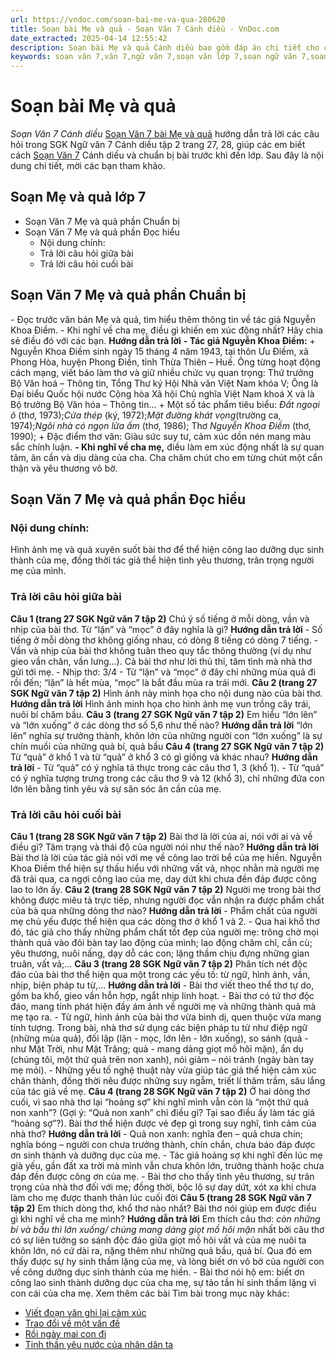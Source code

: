 ```yaml
---
url: https://vndoc.com/soan-bai-me-va-qua-280620
title: Soạn bài Mẹ và quả - Soạn Văn 7 Cánh diều - VnDoc.com
date_extracted: 2025-04-14 12:55:42
description: Soạn bài Mẹ và quả Cánh diều bao gồm đáp án chi tiết cho các câu hỏi trong SGK Ngữ Văn 7 Cánh Diều tập 2, giúp các em dễ dàng chuẩn bị bài trước khi tới lớp.
keywords: soạn văn 7,văn 7,ngữ văn 7,soạn văn lớp 7,soạn ngữ văn 7,soan van 7,văn lớp 7,ngữ văn lớp 7,giải văn 7,soạn văn 7 tập 2,soạn văn lớp 7 tập 2,ngu van 7,Soạn bài Mẹ và quả lớp 7,ngữ văn lớp 7 cánh diều,soạn văn 7 cánh diều,Mẹ và quả,ngữ văn 7 cánh diều,soạn văn 7 Mẹ và quả,văn 7 cánh diều,soan van 7 canh dieu,soạn bài Mẹ và quả cánh diều,soạn bài mẹ và quả
---
```


# Soạn bài Mẹ và quả
 _Soạn Văn 7 Cánh diều_
[Soạn Văn 7 bài Mẹ và quả](<https://vndoc.com/soan-bai-me-va-qua-280620>) hướng dẫn trả lời các câu hỏi trong SGK Ngữ văn 7 Cánh diều tập 2 trang 27, 28, giúp các em biết cách [Soạn Văn 7](<https://vndoc.com/ngu-van-7-tap-1-cd>) Cánh diều và chuẩn bị bài trước khi đến lớp. Sau đây là nội dung chi tiết, mời các bạn tham khảo.
## Soạn Mẹ và quả lớp 7
  * Soạn Văn 7 Mẹ và quả phần Chuẩn bị
  * Soạn Văn 7 Mẹ và quả phần Đọc hiểu
    * Nội dung chính: 
    * Trả lời câu hỏi giữa bài
    * Trả lời câu hỏi cuối bài

## Soạn Văn 7 Mẹ và quả phần **Chuẩn bị**
\- Đọc trước văn bản Mẹ và quả, tìm hiểu thêm thông tin về tác giả Nguyễn Khoa Điềm.
\- Khi nghĩ về cha mẹ, điều gì khiến em xúc động nhất? Hãy chia sẻ điều đó với các bạn.
**Hướng dẫn trả lời**
**\- Tác giả Nguyễn Khoa Điềm:**
\+ Nguyễn Khoa Điềm sinh ngày 15 tháng 4 năm 1943, tại thôn Ưu Điềm, xã Phong Hòa, huyện Phong Điền, tỉnh Thừa Thiên – Huế. Ông từng hoạt động cách mạng, viết báo làm thơ và giữ nhiều chức vụ quan trọng: Thứ trưởng Bộ Văn hoá – Thông tin, Tổng Thư ký Hội Nhà văn Việt Nam khóa V; Ông là Đại biểu Quốc hội nước Cộng hòa Xã hội Chủ nghĩa Việt Nam khoá X và là Bộ trưởng Bộ Văn hóa – Thông tin…
\+ Một số tác phẩm tiêu biểu: _Đất ngoại ô_ \(thơ, 1973\);_Cửa thép_ \(ký, 1972\);_Mặt đường khát vọng_\(trường ca, 1974\);_Ngôi nhà có ngọn lửa ấm_ \(thơ, 1986\); Thơ _Nguyễn Khoa Điềm_ \(thơ, 1990\);
\+ Đặc điểm thơ văn: Giàu sức suy tư, cảm xúc dồn nén mang màu sắc chính luận.
**\- Khi nghĩ về cha mẹ,** điều làm em xúc động nhất là sự quan tâm, ân cần và dịu dàng của cha. Cha chăm chút cho em từng chút một cẩn thận và yêu thương vô bờ.
## **Soạn Văn 7 Mẹ và quả phần Đọc hiểu**
### **Nội dung chính:**
Hình ảnh mẹ và quả xuyên suốt bài thơ để thể hiện công lao dưỡng dục sinh thành của mẹ, đồng thời tác giả thể hiện tình yêu thương, trân trọng người mẹ của mình.
### **Trả lời câu hỏi giữa bài**
**Câu 1 \(trang 27 SGK Ngữ văn 7 tập 2\)**
Chú ý số tiếng ở mỗi dòng, vần và nhịp của bài thơ.
Từ “lặn” và “mọc” ở đây nghĩa là gì?
**Hướng dẫn trả lời**
\- Số tiếng ở mỗi dòng thơ không giống nhau, có dòng 8 tiếng có dòng 7 tiếng.
\- Vần và nhịp của bài thơ không tuân theo quy tắc thông thường \(ví dụ như gieo vần chân, vần lưng...\). Cả bài thơ như lời thủ thỉ, tâm tình mà nhà thơ gửi tới mẹ.
\- Nhịp thơ: 3/4
\- Từ “lặn” và “mọc” ở đây chỉ những mùa quả đi rồi đến; “lặn” là hết mùa, “mọc” là bắt đầu mùa ra trái mới.
**Câu 2 \(trang 27 SGK Ngữ văn 7 tập 2\)**
Hình ảnh này minh họa cho nội dung nào của bài thơ.
**Hướng dẫn trả lời**
Hình ảnh minh họa cho hình ảnh mẹ vun trồng cây trái, nuôi bí chăm bầu.
**Câu 3 \(trang 27 SGK Ngữ văn 7 tập 2\)**
Em hiểu “lớn lên” và “lớn xuống” ở các dòng thơ số 5,6 như thế nào?
**Hướng dẫn trả lời**
“lớn lên” nghĩa sự trưởng thành, khôn lớn của những người con
“lớn xuống” là sự chín muồi của những quả bí, quả bầu
**Câu 4 \(trang 27 SGK Ngữ văn 7 tập 2\)**
Từ “quả” ở khổ 1 và từ “quả” ở khổ 3 có gì giống và khác nhau?
**Hướng dẫn trả lời**
\- Từ “quả” có ý nghĩa tả thực trong các câu thơ 1, 3 \(khổ 1\).
\- Từ “quả” có ý nghĩa tượng trưng trong các câu thơ 9 và 12 \(khổ 3\), chỉ những đứa con lớn lên bằng tình yêu và sự săn sóc ân cần của mẹ.
### **Trả lời câu hỏi cuối bài**
**Câu 1 \(trang 28 SGK Ngữ văn 7 tập 2\)**
Bài thơ là lời của ai, nói với ai và về điều gì? Tâm trạng và thái độ của người nói như thế nào?
**Hướng dẫn trả lời**
Bài thơ là lời của tác giả nói với mẹ về công lao trời bể của mẹ hiền. Nguyễn Khoa Điềm thể hiện sự thấu hiểu với những vất vả, nhọc nhằn mà người mẹ đã trải qua, ca ngợi công lao của mẹ, day dứt khi chưa đền đáp được công lao to lớn ấy.
**Câu 2 \(trang 28 SGK Ngữ văn 7 tập 2\)**
Người mẹ trong bài thơ không được miêu tả trực tiếp, nhưng người đọc vẫn nhận ra được phẩm chất của bà qua những dòng thơ nào?
**Hướng dẫn trả lời**
\- Phẩm chất của người mẹ chủ yếu được thể hiện qua các dòng thơ ở khổ 1 và 2.
\- Qua hai khổ thơ đó, tác giả cho thấy những phẩm chất tốt đẹp của người mẹ: trông chờ mọi thành quả vào đôi bàn tay lao động của mình; lao động chăm chỉ, cần cù; yêu thương, nuôi nấng, dạy dỗ các con; lặng thầm chịu đựng những gian truân, vất vả;...
**Câu 3 \(trang 28 SGK Ngữ văn 7 tập 2\)**
Phân tích nét độc đáo của bài thơ thể hiện qua một trong các yếu tố: từ ngữ, hình ảnh, vần, nhịp, biện pháp tu từ,...
**Hướng dẫn trả lời**
\- Bài thơ viết theo thể thơ tự do, gồm ba khổ, gieo vần hỗn hợp, ngắt nhịp linh hoạt.
\- Bài thơ có tứ thơ độc đáo, mang tính phát hiện đầy ám ảnh về người mẹ và những thành quả mà mẹ tạo ra.
\- Từ ngữ, hình ảnh của bài thơ vừa bình dị, quen thuộc vừa mang tính tượng. Trong bài, nhà thơ sử dụng các biện pháp tu từ như điệp ngữ \(những mùa quả\), đối lập \(lặn - mọc, lớn lên - lớn xuống\), so sánh \(quả - như Mặt Trời, như Mặt Trăng; quả - mang dảng giọt mồ hôi mặn\), ẩn dụ \(chúng tôi, một thứ quả trên non xanh\), nói giảm – nói tránh \(ngày bàn tay mẹ mỏi\).
\- Những yếu tố nghệ thuật này vừa giúp tác giả thể hiện cảm xúc chân thành, đồng thời nêu được những suy ngẫm, triết lí thâm trầm, sâu lắng của tác giả về mẹ.
**Câu 4 \(trang 28 SGK Ngữ văn 7 tập 2\)**
Ở hai dòng thơ cuối, vì sao nhà thơ lại “hoảng sợ” khi nghĩ mình vẫn còn là “một thứ quả non xanh”? \(Gợi ý: “Quả non xanh” chỉ điều gì? Tại sao điều ấy làm tác giả “hoảng sợ”?\). Bài thơ thể hiện được vẻ đẹp gì trong suy nghĩ, tình cảm của nhà thơ?
**Hướng dẫn trả lời**
\- Quả non xanh: nghĩa đen – quả chưa chín; nghĩa bóng – người con chưa trưởng thành, chín chắn, chưa báo đáp được ơn sinh thành và dưỡng dục của mẹ.
\- Tác giả hoảng sợ khi nghĩ đến lúc mẹ già yếu, gần đất xa trời mà mình vẫn chưa khôn lớn, trưởng thành hoặc chưa đáp đền được công ơn của mẹ.
\- Bài thơ cho thấy tình yêu thương, sự trân trọng của nhà thơ đối với mẹ; đồng thời, bộc lộ sự day dứt, xót xa khi chưa làm cho mẹ được thanh thản lúc cuối đời
**Câu 5 \(trang 28 SGK Ngữ văn 7 tập 2\)**
Em thích dòng thơ, khổ thơ nào nhất? Bài thơ nói giúp em được điều gì khi nghĩ về cha mẹ mình?
**Hướng dẫn trả lời**
Em thích câu thơ: _còn những bí và bầu thì lớn xuống/ chúng mang dáng giọt mồ hôi mặn_ nhất bởi câu thơ có sự liên tưởng so sánh độc đáo giữa giọt mồ hôi vất vả của mẹ nuôi ta khôn lớn, nó cứ dài ra, nặng thêm như những quả bầu, quả bí. Qua đó em thấy được sự hy sinh thầm lặng của mẹ, và lòng biết ơn vô bờ của người con về công dưỡng dục sinh thành của mẹ hiền.
\- Bài thơ nói hộ em: biết ơn công lao sinh thành dưỡng dục của cha mẹ, sự tảo tần hi sinh thầm lặng vì con cái của cha mẹ.
Xem thêm các bài Tìm bài trong mục này khác:
  * [Viết đoạn văn ghi lại cảm xúc](</soan-bai-viet-doan-van-ghi-lai-cam-xuc-280623>)
  * [Trao đổi về một vấn đề](</soan-bai-trao-doi-ve-mot-van-de-canh-dieu-280624>)
  * [Rồi ngày mai con đi ](</soan-bai-roi-ngay-mai-con-di-280627>)
  * [Tinh thần yêu nước của nhân dân ta](</soan-bai-tinh-than-yeu-nuoc-cua-nhan-dan-ta-280631>)

